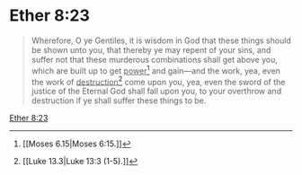 # Ether 8:23

> Wherefore, O ye Gentiles, it is wisdom in God that these things should be shown unto you, that thereby ye may repent of your sins, and suffer not that these murderous combinations shall get above you, which are built up to get <u>power</u>[^a] and gain—and the work, yea, even the work of <u>destruction</u>[^b] come upon you, yea, even the sword of the justice of the Eternal God shall fall upon you, to your overthrow and destruction if ye shall suffer these things to be.

[Ether 8:23](https://www.churchofjesuschrist.org/study/scriptures/bofm/ether/8?lang=eng&id=p23#p23)


[^a]: [[Moses 6.15|Moses 6:15.]]
[^b]: [[Luke 13.3|Luke 13:3 (1-5).]]
